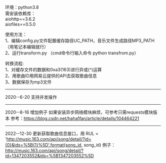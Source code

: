 环境：python3.8  
需安装依赖库：  
aiohttp==3.6.2  
aiofiles==0.5.0  

使用方法：  
1、编辑config.py文件配置缓存路径UC_PATH，音乐文件生成路径MP3_PATH（用笔记本编辑就行）  
2、运行transform.py  （cmd命令行输入命令 python transfrom.py） 

转换流程:  
1、对缓存文件的数据和0xa3(163)进行异或(^)运算  
2、用歌曲ID用网易云提供的API去获取歌曲信息  
3、数据保存为mp3文件  

****
2020--6-20  支持并发操作

****
2020--8-16
增加例子
如果安装异步网络模块麻烦，可参考只需requests模块版本
参考：https://blog.csdn.net/haha1fan/article/details/104464221

****
2022--12-30
更新获取歌曲信息接口，用
RUL = 'http://music.163.com/api/song/detail/?id={0}&ids=%5B{1}%5D'.format(song_id, song_id)
例子：http://music.163.com/api/song/detail/?id=1347203552&ids=%5B1347203552%5D
